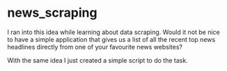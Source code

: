 # news_scraping

I ran into this idea while learning about data scraping. Would it not be nice to have a simple application that gives us a list of all
the recent top news headlines directly from one of your favourite news websites?

With the same idea I just created a simple script to do the task.
